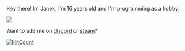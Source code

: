 Hey there!
Im Janek, I'm 16 years old and I'm programming as a hobby.

![](https://cdn.discordapp.com/attachments/479981130188062720/796659157289271306/output.gif)

Want to add me on [discord](https://dsc.bio/superyu1337/ "discord") or [steam](https://steamcommunity.com/id/superyu1337/ "steam")?



[![HitCount](http://hits.dwyl.com/Superyu1337/{project}.svg)](http://hits.dwyl.com/Superyu1337/{project})
